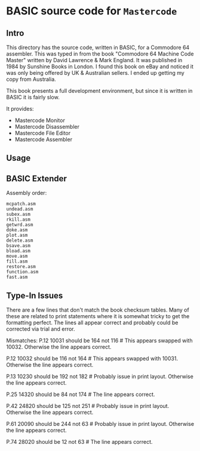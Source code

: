 # BASIC source code for `Mastercode`

## Intro

This directory has the source code, written in BASIC, for a Commodore 64 assembler.  This was typed in from the book "Commodore 64 Machine Code Master" written by David Lawrence & Mark England.  It was published in 1984 by Sunshine Books in London.  I found this book on eBay and noticed it was only being offered by UK & Australian sellers.  I ended up getting my copy from Australia.

This book presents a full development environment, but since it is written in BASIC it is fairly slow.

It provides:
 - Mastercode Monitor
 - Mastercode Disassembler
 - Mastercode File Editor
 - Mastercode Assembler

## Usage

## BASIC Extender

Assembly order:
```
mcpatch.asm
undead.asm
subex.asm
rkill.asm
getwrd.asm
doke.asm
plot.asm
delete.asm
bsave.asm
bload.asm
move.asm
fill.asm
restore.asm
function.asm
fast.asm
```

## Type-In Issues

There are a few lines that don't match the book checksum tables.  Many of these are related to print statements where it is somewhat tricky to get the formatting perfect.  The lines all appear correct and probably could be corrected via trial and error.

Mismatches:
P.12  10031 should be 164 not 116   # This appears swapped with 10032. Otherwise the line appears correct.

P.12  10032 should be 116 not 164   # This appears swapped with 10031. Otherwise the line appears correct.

P.13  10230 should be 192 not 182   # Probably issue in print layout.  Otherwise the line appears correct.

P.25  14320 should be 84 not 174    # The line appears correct.

P.42  24820 should be 125 not 251   # Probably issue in print layout.  Otherwise the line appears correct.

P.61  20090 should be 244 not 63    # Probably issue in print layout.  Otherwise the line appears correct.

P.74  28020 should be 12 not 63     # The line appears correct.


